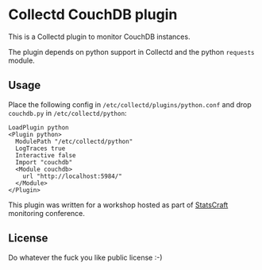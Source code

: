 # Collectd CouchDB plugin

This is a Collectd plugin to monitor CouchDB instances.

The plugin depends on python support in Collectd and the python `requests` module.

## Usage

Place the following config in `/etc/collectd/plugins/python.conf` and drop `couchdb.py` in `/etc/collectd/python`:

```
LoadPlugin python
<Plugin python>
  ModulePath "/etc/collectd/python"
  LogTraces true
  Interactive false
  Import "couchdb"
  <Module couchdb>
    url "http://localhost:5984/"
  </Module>
</Plugin>
```


This plugin was written for a workshop hosted as part of [StatsCraft](http://www.statscraft.org.il) monitoring conference.

## License

Do whatever the fuck you like public license :-)